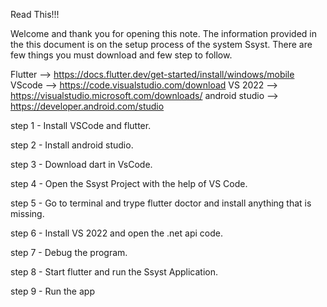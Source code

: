 Read This!!!

Welcome and thank you for opening this note. The information provided in the this document is on the setup process of the system Ssyst. There are few things you must download and few step to follow.
 
Flutter --> https://docs.flutter.dev/get-started/install/windows/mobile
VScode --> https://code.visualstudio.com/download
VS 2022 --> https://visualstudio.microsoft.com/downloads/
android studio --> https://developer.android.com/studio

step 1 - Install VSCode and flutter.

step 2 - Install android studio. 

step 3 - Download dart in VsCode.

step 4 - Open the Ssyst Project with the help of VS Code.

step 5 - Go to terminal and trype flutter doctor and install anything that is missing.

step 6 - Install VS 2022 and open the .net api code. 

step 7 - Debug the program. 

step 8 - Start flutter and run the Ssyst Application. 

step 9 - Run the app 
